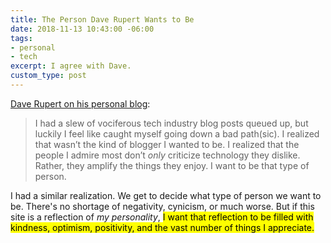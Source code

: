 ```yaml
---
title: The Person Dave Rupert Wants to Be
date: 2018-11-13 10:43:00 -06:00
tags:
- personal
- tech
excerpt: I agree with Dave.
custom_type: post
---
```


[Dave Rupert on his personal blog](https://daverupert.com/2018/11/the-good-path/):

> I had a slew of vociferous tech industry blog posts queued up, but luckily I feel like caught myself going down a bad path(sic). I realized that wasn’t the kind of blogger I wanted to be. I realized that the people I admire most don’t *only* criticize technology they dislike. Rather, they amplify the things they enjoy. I want to be that type of person.

I had a similar realization. We get to decide what type of person we want to be. There's no shortage of negativity, cynicism, or much worse. But if this site is a reflection of *my personality*, <mark>I want that reflection to be filled with kindness, optimism, positivity, and the vast number of things I appreciate.</mark>
